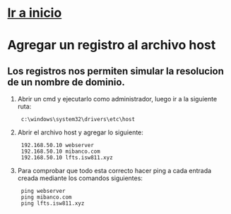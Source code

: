 
# [Ir a inicio](Inicio.md.md/) 

# **Agregar un registro al archivo host**


## Los registros nos permiten simular la resolucion de un nombre de dominio. 

1. Abrir un cmd y ejecutarlo como administrador, luego ir a la siguiente ruta:

        c:\windows\system32\drivers\etc\host

2. Abrir el archivo host y agregar lo siguiente:

        192.168.50.10 webserver
        192.168.50.10 mibanco.com
        192.168.50.10 lfts.isw811.xyz

3. Para comprobar que todo esta correcto hacer ping a cada entrada creada mediante los comandos siguientes:

        ping webserver
        ping mibanco.com
        ping lfts.isw811.xyz